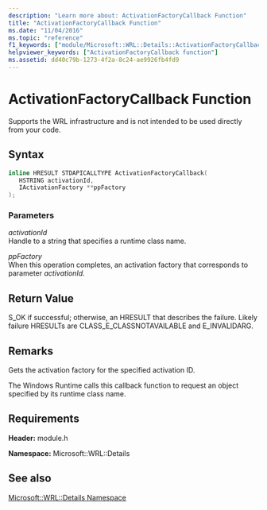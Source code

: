 ```yaml
---
description: "Learn more about: ActivationFactoryCallback Function"
title: "ActivationFactoryCallback Function"
ms.date: "11/04/2016"
ms.topic: "reference"
f1_keywords: ["module/Microsoft::WRL::Details::ActivationFactoryCallback"]
helpviewer_keywords: ["ActivationFactoryCallback function"]
ms.assetid: dd40c79b-1273-4f2a-8c24-ae9926fb4fd9
---
```

# ActivationFactoryCallback Function

Supports the WRL infrastructure and is not intended to be used directly from your code.

## Syntax

```cpp
inline HRESULT STDAPICALLTYPE ActivationFactoryCallback(
   HSTRING activationId,
   IActivationFactory **ppFactory
);
```

### Parameters

*activationId*<br/>
Handle to a string that specifies a runtime class name.

*ppFactory*<br/>
When this operation completes, an activation factory that corresponds to  parameter *activationId*.

## Return Value

S_OK if successful; otherwise, an HRESULT that describes the failure. Likely failure HRESULTs are CLASS_E_CLASSNOTAVAILABLE and E_INVALIDARG.

## Remarks

Gets the activation factory for the specified activation ID.

The Windows Runtime calls this callback function to request an object specified by its runtime class name.

## Requirements

**Header:** module.h

**Namespace:** Microsoft::WRL::Details

## See also

[Microsoft::WRL::Details Namespace](microsoft-wrl-details-namespace.md)
